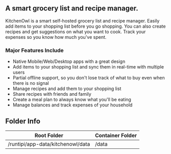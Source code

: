 ## A smart grocery list and recipe manager.

KitchenOwl is a smart self-hosted grocery list and recipe manager. Easily add items to your shopping list before you go shopping.
You can also create recipes and get suggestions on what you want to cook. Track your expenses so you know how much you've spent.

### Major Features Include

* Native Mobile/Web/Desktop apps with a great design
* Add items to your shopping list and sync them in real-time with multiple users
* Partial offline support, so you don't lose track of what to buy even when there is no signal
* Manage recipes and add them to your shopping list
* Share recipes with friends and family
* Create a meal plan to always know what you'll be eating
* Manage balances and track expenses of your household

## Folder Info

| Root Folder                       | Container Folder |
|-----------------------------------|------------------|
| /runtipi/app-data/kitchenowl/data | /data            |